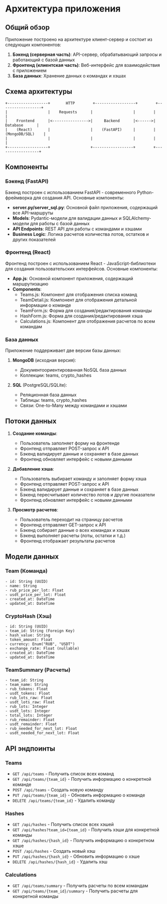 # Архитектура приложения

## Общий обзор

Приложение построено на архитектуре клиент-сервер и состоит из следующих компонентов:

1. **Бэкенд (серверная часть)**: API-сервер, обрабатывающий запросы и работающий с базой данных
2. **Фронтенд (клиентская часть)**: Веб-интерфейс для взаимодействия с приложением
3. **База данных**: Хранение данных о командах и хэшах

## Схема архитектуры

```
+------------------+       HTTP        +------------------+        +------------------+
|                  |    Requests      |                  |        |                  |
|    Frontend      |<---------------->|     Backend      |<------>|    Database      |
|    (React)       |                  |    (FastAPI)     |        | (MongoDB/SQL)    |
|                  |                  |                  |        |                  |
+------------------+                  +------------------+        +------------------+
```

## Компоненты

### Бэкенд (FastAPI)

Бэкенд построен с использованием FastAPI - современного Python-фреймворка для создания API. Основные компоненты:

- **server.py/server_sql.py**: Основной файл приложения, содержащий все API-маршруты
- **Models**: Pydantic-модели для валидации данных и SQLAlchemy-модели для работы с базой данных
- **API Endpoints**: REST API для работы с командами и хэшами
- **Business Logic**: Логика расчетов количества лотов, остатков и других показателей

### Фронтенд (React)

Фронтенд построен с использованием React - JavaScript-библиотеки для создания пользовательских интерфейсов. Основные компоненты:

- **App.js**: Основной компонент приложения, содержащий маршрутизацию
- **Components**: 
  - Teams.js: Компонент для отображения списка команд
  - TeamDetail.js: Компонент для отображения детальной информации о команде
  - TeamForm.js: Форма для создания/редактирования команды
  - HashForm.js: Форма для создания/редактирования хэша
  - Calculations.js: Компонент для отображения расчетов по всем командам

### База данных

Приложение поддерживает две версии базы данных:

1. **MongoDB** (исходная версия):
   - Документоориентированная NoSQL база данных
   - Коллекции: teams, crypto_hashes

2. **SQL** (PostgreSQL/SQLite):
   - Реляционная база данных
   - Таблицы: teams, crypto_hashes
   - Связи: One-to-Many между командами и хэшами

## Потоки данных

1. **Создание команды**:
   - Пользователь заполняет форму на фронтенде
   - Фронтенд отправляет POST-запрос к API
   - Бэкенд валидирует данные и сохраняет в базе данных
   - Фронтенд обновляет интерфейс с новыми данными

2. **Добавление хэша**:
   - Пользователь выбирает команду и заполняет форму хэша
   - Фронтенд отправляет POST-запрос к API
   - Бэкенд валидирует данные и сохраняет в базе данных
   - Бэкенд пересчитывает количество лотов и другие показатели
   - Фронтенд обновляет интерфейс с новыми данными

3. **Просмотр расчетов**:
   - Пользователь переходит на страницу расчетов
   - Фронтенд отправляет GET-запрос к API
   - Бэкенд собирает данные о всех командах и хэшах
   - Бэкенд выполняет расчеты (лоты, остатки и т.д.)
   - Фронтенд отображает результаты расчетов

## Модели данных

### Team (Команда)

```
- id: String (UUID)
- name: String
- rub_price_per_lot: Float
- usdt_price_per_lot: Float
- created_at: DateTime
- updated_at: DateTime
```

### CryptoHash (Хэш)

```
- id: String (UUID)
- team_id: String (Foreign Key)
- hash_value: String
- token_amount: Float
- currency: Enum("RUB", "USDT")
- exchange_rate: Float (nullable)
- created_at: DateTime
- updated_at: DateTime
```

### TeamSummary (Расчеты)

```
- team_id: String
- team_name: String
- rub_tokens: Float
- usdt_tokens: Float
- rub_lots_raw: Float
- usdt_lots_raw: Float
- rub_lots: Integer
- usdt_lots: Integer
- total_lots: Integer
- rub_remainder: Float
- usdt_remainder: Float
- rub_needed_for_next_lot: Float
- usdt_needed_for_next_lot: Float
```

## API эндпоинты

### Teams

- `GET /api/teams` - Получить список всех команд
- `GET /api/teams/{team_id}` - Получить информацию о конкретной команде
- `POST /api/teams` - Создать новую команду
- `PUT /api/teams/{team_id}` - Обновить информацию о команде
- `DELETE /api/teams/{team_id}` - Удалить команду

### Hashes

- `GET /api/hashes` - Получить список всех хэшей
- `GET /api/hashes?team_id={team_id}` - Получить хэши для конкретной команды
- `GET /api/hashes/{hash_id}` - Получить информацию о конкретном хэше
- `POST /api/hashes` - Создать новый хэш
- `PUT /api/hashes/{hash_id}` - Обновить информацию о хэше
- `DELETE /api/hashes/{hash_id}` - Удалить хэш

### Calculations

- `GET /api/teams/summary` - Получить расчеты по всем командам
- `GET /api/teams/{team_id}/summary` - Получить расчеты для конкретной команды
